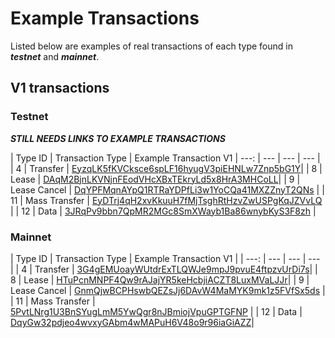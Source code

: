 # Example Transactions

Listed below are examples of real transactions of each type found in _**testnet**_ and _**mainnet**_.

## V1 transactions

### Testnet

_**STILL NEEDS LINKS TO EXAMPLE TRANSACTIONS**_

| Type ID | Transaction Type | Example Transaction V1
| ---: | --- | --- | --- |
| 4 | Transfer | [EyzqLK5fKVCksce6spLF16hyugV3piEHNLw7Znp5bG1Y](https://testnet-explorer.lto.network/transactions/EyzqLK5fKVCksce6spLF16hyugV3piEHNLw7Znp5bG1Y)|
| 8 | Lease | [DAqM2BjnLKVNjnFEodVHcXBxTEkryLd5x8HrA3MHCoLL](https://testnet-explorer.lto.network/transactions/DAqM2BjnLKVNjnFEodVHcXBxTEkryLd5x8HrA3MHCoLL)|
| 9 | Lease Cancel | [DqYPFMqnAYpQ1RTRaYDPfLi3w1YoCQa41MXZZnyT2QNs](https://testnet-explorer.lto.network/transactions/DqYPFMqnAYpQ1RTRaYDPfLi3w1YoCQa41MXZZnyT2QNs) |
| 11 | Mass Transfer | [EyDTrj4qH2xvKkuuH7fMjTsghRtHzvZwUSPgKqJZVvLQ](https://testnet-explorer.lto.network/transactions/EyDTrj4qH2xvKkuuH7fMjTsghRtHzvZwUSPgKqJZVvLQ) |
| 12 | Data | [3JRqPv9bbn7QpMR2MGc8SmXWayb1Ba86wnybKyS3F8zh](https://testnet-explorer.lto.network/transactions/3JRqPv9bbn7QpMR2MGc8SmXWayb1Ba86wnybKyS3F8zh) |

### Mainnet

| Type ID | Transaction Type | Example Transaction V1 |
| ---: | --- | --- | --- |
| 4 | Transfer | [3G4gEMUoayWUtdrExTLQWJe9mpJ9pvuE4ftpzvUrDi7s](https://explorer.lto.network/transactions/3G4gEMUoayWUtdrExTLQWJe9mpJ9pvuE4ftpzvUrDi7s)|
| 8 | Lease | [HTuPcnMNPF4Qw9rAJajYR5keHcbjiACZT8LuxMVaLJJr](https://explorer.lto.network/transactions/HTuPcnMNPF4Qw9rAJajYR5keHcbjiACZT8LuxMVaLJJr)|
| 9 | Lease Cancel | [GnmQjwBCPHswbQEZsJj6DAvW4MaMYK9mk1z5FVfSx5ds](https://explorer.lto.network/transactions/GnmQjwBCPHswbQEZsJj6DAvW4MaMYK9mk1z5FVfSx5ds) |
| 11 | Mass Transfer | [5PvtLNrg1U3BnSYugLmM5YwQgr8nJBmiojVpuGPTGFNP](https://explorer.lto.network/transactions/5PvtLNrg1U3BnSYugLmM5YwQgr8nJBmiojVpuGPTGFNP) |
| 12 | Data | [DqyGw32pdjeo4wvxyGAbm4wMAPuH6V48o9r96iaGiAZZ](https://explorer.lto.network/transactions/DqyGw32pdjeo4wvxyGAbm4wMAPuH6V48o9r96iaGiAZZ)|

